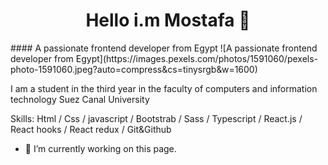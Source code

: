 <h1 align="center">Hello i.m Mostafa 👋</h1>
#### A passionate frontend developer from Egypt
![A passionate frontend developer from Egypt](https://images.pexels.com/photos/1591060/pexels-photo-1591060.jpeg?auto=compress&cs=tinysrgb&w=1600)

I am a student in the third year in the faculty of computers and information technology Suez Canal University

Skills: Html / Css / javascript / Bootstrab / Sass / Typescript / React.js / React hooks / React redux / Git&Github

- 🔭 I’m currently working on this page. 








<!-- <h1 align="center">Hello i.m Mostafa 👋</h1> -->

<!-- <hr> -->
<!-- <p align="center">
<a align="center" href="https://www.facebook.com/tata.rayan.5"><img src="https://th.bing.com/th/id/R.c9313766815bf00fcca350116f6115a4?rik=8IfDZFHmu6w%2bvQ&pid=ImgRaw&r=0" width="50px"></a>
  <a  align="center" href="https://www.instagram.com/mostafarayan7/"> <img src="https://th.bing.com/th/id/OIP.kt3jVYscL47-xLLO8LVqEwAAAA?pid=ImgDet&rs=1" width="50px"> </a>
    <a  align="center" href="https://wa.me/+0201156581025"> <img src="https://1.bp.blogspot.com/-IGynNsb4rcs/XqiBmNkOkAI/AAAAAAAAAKQ/cuWjzBXCRC0V6ZAdEpJBWm754KPceULwACPcBGAYYCw/s1200/whatsapp-apk-android.jpg" width="50px"> </a> 
</p>

 




